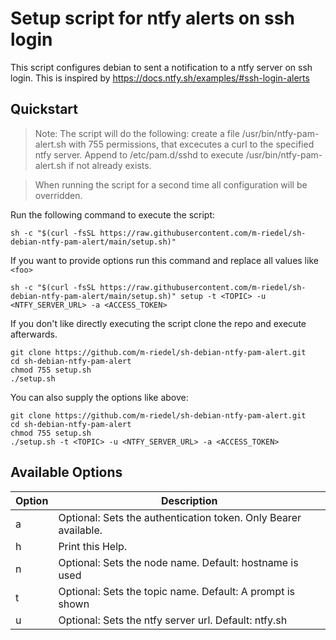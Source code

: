 # Setup script for ntfy alerts on ssh login

This script configures debian to sent a notification to a ntfy server on ssh login. This is inspired by https://docs.ntfy.sh/examples/#ssh-login-alerts

## Quickstart

> Note: The script will do the following: create a file /usr/bin/ntfy-pam-alert.sh with 755 permissions, that excecutes a curl to the specified ntfy server. Append to /etc/pam.d/sshd to execute /usr/bin/ntfy-pam-alert.sh if not already exists.

> When running the script for a second time all configuration will be overridden. 

Run the following command to execute the script:

```shell
sh -c "$(curl -fsSL https://raw.githubusercontent.com/m-riedel/sh-debian-ntfy-pam-alert/main/setup.sh)"
```

If you want to provide options run this command and replace all values like `<foo>`

```shell
sh -c "$(curl -fsSL https://raw.githubusercontent.com/m-riedel/sh-debian-ntfy-pam-alert/main/setup.sh)" setup -t <TOPIC> -u <NTFY_SERVER_URL> -a <ACCESS_TOKEN>
```

If you don't like directly executing the script clone the repo and execute afterwards.

```shell
git clone https://github.com/m-riedel/sh-debian-ntfy-pam-alert.git
cd sh-debian-ntfy-pam-alert
chmod 755 setup.sh
./setup.sh
```

You can also supply the options like above:

```shell
git clone https://github.com/m-riedel/sh-debian-ntfy-pam-alert.git
cd sh-debian-ntfy-pam-alert
chmod 755 setup.sh
./setup.sh -t <TOPIC> -u <NTFY_SERVER_URL> -a <ACCESS_TOKEN>
```

## Available Options
| Option | Description                                                      |
|--------|------------------------------------------------------------------|
|    a   |  Optional: Sets the authentication token. Only Bearer available. |
|    h   |  Print this Help.                                                |
|    n   |  Optional: Sets the node name. Default: hostname is used         |
|    t   |  Optional: Sets the topic name. Default: A prompt is shown       |
|    u   |  Optional: Sets the ntfy server url. Default: ntfy.sh            |
